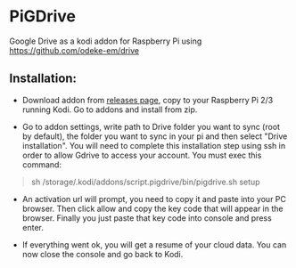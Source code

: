 # PiGDrive
Google Drive as a kodi addon for Raspberry Pi using https://github.com/odeke-em/drive

## Installation:
- Download addon from [releases page](https://github.com/bite-your-idols/script.pigdrive/releases), copy to your Raspberry Pi 2/3 running Kodi. Go to addons and install from zip.

- Go to addon settings, write path to Drive folder you want to sync (root by default), the folder you want to sync in your pi and then select "Drive installation". You will need to complete this installation step using ssh in order to allow Gdrive to access your account. You must exec this command: 

> sh /storage/.kodi/addons/script.pigdrive/bin/pigdrive.sh setup

- An activation url will prompt, you need to copy it and paste into your PC browser. Then click allow and copy the key code that will appear in the browser. Finally you just paste that key code into console and press enter.

- If everything went ok, you will get a resume of your cloud data. You can now close the console and go back to Kodi.
